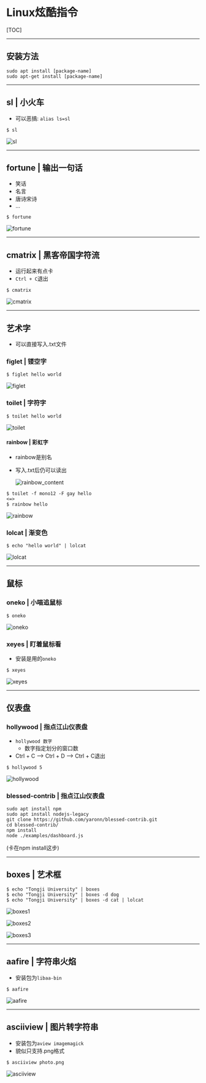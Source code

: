 # Linux炫酷指令

[TOC]

-----

## 安装方法

```shell
sudo apt install [package-name]
sudo apt-get install [package-name]
```

-----

## sl | 小火车

- 可以恶搞: `alias ls=sl`

```shell
$ sl
```

![sl](ScreenShots/炫酷指令/sl.png)

------

## fortune | 输出一句话

- 笑话
- 名言
- 唐诗宋诗
- ...

```shell
$ fortune
```

![fortune](ScreenShots/炫酷指令/fortune.png)

------

## cmatrix | 黑客帝国字符流

- 运行起来有点卡
- `Ctrl + C`退出

```shell
$ cmatrix
```

![cmatrix](ScreenShots/炫酷指令/cmatrix.png)

------

## 艺术字

- 可以直接写入.txt文件

### figlet | 镂空字

```shell
$ figlet hello world
```

![figlet](ScreenShots/炫酷指令/figlet.png)

### toilet | 字符字

```shell
$ toilet hello world
```

![toilet](ScreenShots/炫酷指令/toilet.png)

#### rainbow | 彩虹字

- rainbow是别名

- 写入.txt后仍可以读出

  ![rainbow_content](ScreenShots/炫酷指令/rainbow_content.png)

```shell
$ toilet -f mono12 -F gay hello
<=>
$ rainbow hello
```

![rainbow](ScreenShots/炫酷指令/rainbow.png)

### lolcat | 渐变色

```shell
$ echo "hello world" | lolcat
```

![lolcat](ScreenShots/炫酷指令/lolcat.png)

------

## 鼠标

### oneko | 小喵追鼠标

```shell
$ oneko
```

![oneko](ScreenShots/炫酷指令/oneko.png)

### xeyes | 盯着鼠标看

- 安装是用的`oneko`

```shell
$ xeyes
```

![xeyes](ScreenShots/炫酷指令/xeyes.png)

------

## 仪表盘

### hollywood | 指点江山仪表盘

- `hollywood 数字`
  - 数字指定划分的窗口数
- Ctrl + C --> Ctrl + D --> Ctrl + C退出

```shell
$ hollywood 5
```

![hollywood](ScreenShots/炫酷指令/hollywood.png)

### blessed-contrib | 指点江山仪表盘

```shell
sudo apt install npm
sudo apt install nodejs-legacy
git clone https://github.com/yaronn/blessed-contrib.git
cd blessed-contrib/
npm install
node ./examples/dashboard.js
```

(卡在npm install这步)

------

## boxes | 艺术框

```shell
$ echo "Tongji University" | boxes
$ echo "Tongji University" | boxes -d dog
$ echo "Tongji University" | boxes -d cat | lolcat
```

![boxes1](ScreenShots/炫酷指令/boxes1.png)

![boxes2](ScreenShots/炫酷指令/boxes2.png)

![boxes3](ScreenShots/炫酷指令/boxes3.png)

------

## aafire | 字符串火焰

- 安装包为`libaa-bin`

```shell
$ aafire
```

![aafire](ScreenShots/炫酷指令/aafire.png)

------

## asciiview | 图片转字符串

- 安装包为`aview imagemagick`
- 貌似只支持.png格式

```shell
$ asciiview photo.png
```

![asciiview](ScreenShots/炫酷指令/asciiview.png)